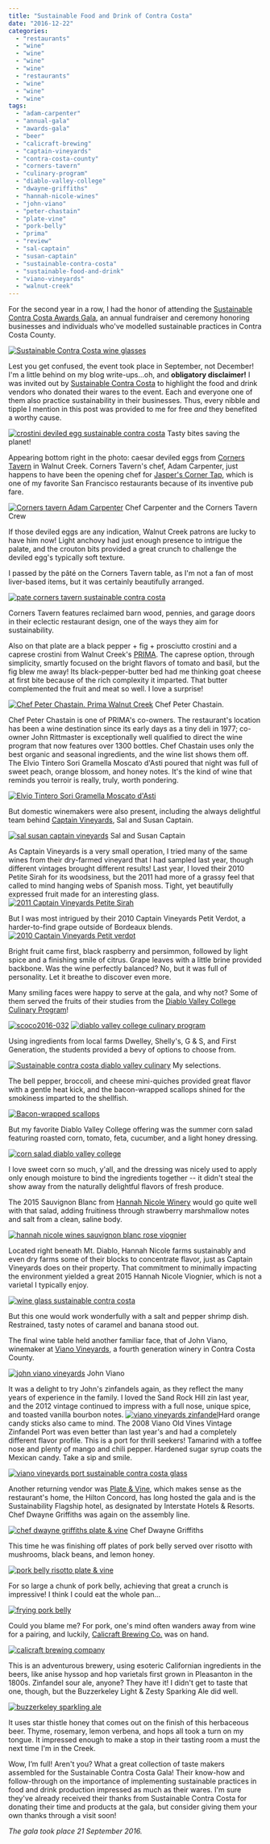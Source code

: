 ```yaml
---
title: "Sustainable Food and Drink of Contra Costa"
date: "2016-12-22"
categories:
  - "restaurants"
  - "wine"
  - "wine"
  - "wine"
  - "wine"
  - "restaurants"
  - "wine"
  - "wine"
  - "wine"
tags:
  - "adam-carpenter"
  - "annual-gala"
  - "awards-gala"
  - "beer"
  - "calicraft-brewing"
  - "captain-vineyards"
  - "contra-costa-county"
  - "corners-tavern"
  - "culinary-program"
  - "diablo-valley-college"
  - "dwayne-griffiths"
  - "hannah-nicole-wines"
  - "john-viano"
  - "peter-chastain"
  - "plate-vine"
  - "pork-belly"
  - "prima"
  - "review"
  - "sal-captain"
  - "susan-captain"
  - "sustainable-contra-costa"
  - "sustainable-food-and-drink"
  - "viano-vineyards"
  - "walnut-creek"
---
```


For the second year in a row, I had the honor of attending the [Sustainable Contra Costa Awards Gala](http://sustainablecoco.org/awards_gala), an annual fundraiser and ceremony honoring businesses and individuals who've modelled sustainable practices in Contra Costa County.

[![Sustainable Contra Costa wine glasses](http://s3.amazonaws.com/thegourmez-wpmedia/2016/12/SCOCO2016-009-333x500.jpg)](http://s3.amazonaws.com/thegourmez-wpmedia/2016/12/SCOCO2016-009.jpg)

Lest you get confused, the event took place in September, not December! I'm a little behind on my blog write-ups…oh, and **obligatory disclaimer!** I was invited out by [Sustainable Contra Costa](http://sustainablecoco.org/) to highlight the food and drink vendors who donated their wares to the event. Each and everyone one of them also practice sustainability in their businesses. Thus, every nibble and tipple I mention in this post was provided to me for free _and_ they benefited a worthy cause.




<div class="caption">

[![crostini deviled egg sustainable contra costa](http://s3.amazonaws.com/thegourmez-wpmedia/2016/12/SCOCO2016-018-500x473.jpg)](http://s3.amazonaws.com/thegourmez-wpmedia/2016/12/SCOCO2016-018.jpg) Tasty bites saving the planet!</div>


Appearing bottom right in the photo: caesar deviled eggs from [Corners Tavern](http://cornerstavern.com/) in Walnut Creek. Corners Tavern's chef, Adam Carpenter, just happens to have been the opening chef for [Jasper's Corner Tap](https://jasperscornertap.com/), which is one of my favorite San Francisco restaurants because of its inventive pub fare.




<div class="caption">

[![Corners tavern Adam Carpenter](http://s3.amazonaws.com/thegourmez-wpmedia/2016/12/SCOCO2016-005-500x333.jpg)](http://s3.amazonaws.com/thegourmez-wpmedia/2016/12/SCOCO2016-005.jpg) Chef Carpenter and the Corners Tavern Crew</div>


If those deviled eggs are any indication, Walnut Creek patrons are lucky to have him now! Light anchovy had just enough presence to intrigue the palate, and the crouton bits provided a great crunch to challenge the deviled egg's typically soft texture.

I passed by the pâté on the Corners Tavern table, as I'm not a fan of most liver-based items, but it was certainly beautifully arranged.

[![pate corners tavern sustainable contra costa](http://s3.amazonaws.com/thegourmez-wpmedia/2016/12/SCOCO2016-003-500x494.jpg)](http://s3.amazonaws.com/thegourmez-wpmedia/2016/12/SCOCO2016-003.jpg)

Corners Tavern features reclaimed barn wood, pennies, and garage doors in their eclectic restaurant design, one of the ways they aim for sustainability.

Also on that plate are a black pepper + fig + prosciutto crostini and a caprese crostini from Walnut Creek's [PRIMA](http://www.primawine.com/). The caprese option, through simplicity, smartly focused on the bright flavors of tomato and basil, but the fig blew me away! Its black-pepper-butter bed had me thinking goat cheese at first bite because of the rich complexity it imparted. That butter complemented the fruit and meat so well. I love a surprise!




<div class="caption">

[![Chef Peter Chastain. Prima Walnut Creek](http://s3.amazonaws.com/thegourmez-wpmedia/2016/12/SCOCO2016-016-425x500.jpg)](http://s3.amazonaws.com/thegourmez-wpmedia/2016/12/SCOCO2016-016.jpg) Chef Peter Chastain.</div>


Chef Peter Chastain is one of PRIMA's co-owners. The restaurant's location has been a wine destination since its early days as a tiny deli in 1977; co-owner John Rittmaster is exceptionally well qualified to direct the wine program that now features over 1300 bottles. Chef Chastain uses only the best organic and seasonal ingredients, and the wine list shows them off. The Elvio Tintero Sori Gramella Moscato d'Asti poured that night was full of sweet peach, orange blossom, and honey notes. It's the kind of wine that reminds you terroir is really, truly, worth pondering.

[![ Elvio Tintero Sori Gramella Moscato d'Asti](http://s3.amazonaws.com/thegourmez-wpmedia/2016/12/SCOCO2016-039-333x500.jpg)](http://s3.amazonaws.com/thegourmez-wpmedia/2016/12/SCOCO2016-039.jpg)

But domestic winemakers were also present, including the always delightful team behind [Captain Vineyards](http://captainvineyards.com/), Sal and Susan Captain.




<div class="caption">

[![sal susan captain vineyards](http://s3.amazonaws.com/thegourmez-wpmedia/2016/12/SCOCO2016-067-330x500.jpg)](http://s3.amazonaws.com/thegourmez-wpmedia/2016/12/SCOCO2016-067.jpg) Sal and Susan Captain</div>


As Captain Vineyards is a very small operation, I tried many of the same wines from their dry-farmed vineyard that I had sampled last year, though different vintages brought different results! Last year, I loved their 2010 Petite Sirah for its woodsiness, but the 2011 had more of a grassy feel that called to mind hanging webs of Spanish moss. Tight, yet beautifully expressed fruit made for an interesting glass.[![ 2011 Captain Vineyards Petite Sirah](http://s3.amazonaws.com/thegourmez-wpmedia/2016/12/SCOCO2016-064-321x500.jpg)](http://s3.amazonaws.com/thegourmez-wpmedia/2016/12/SCOCO2016-064.jpg)

But I was most intrigued by their 2010 Captain Vineyards Petit Verdot, a harder-to-find grape outside of Bordeaux blends. [![ 2010 Captain Vineyards Petit verdot](http://s3.amazonaws.com/thegourmez-wpmedia/2016/12/SCOCO2016-065-333x500.jpg)](http://s3.amazonaws.com/thegourmez-wpmedia/2016/12/SCOCO2016-065.jpg)

Bright fruit came first, black raspberry and persimmon, followed by light spice and a finishing smile of citrus. Grape leaves with a little brine provided backbone. Was the wine perfectly balanced? No, but it was full of personality. Let it breathe to discover even more.

Many smiling faces were happy to serve at the gala, and why not? Some of them served the fruits of their studies from the [Diablo Valley College Culinary Program](http://www.dvc.edu/)!

[![scoco2016-032](http://s3.amazonaws.com/thegourmez-wpmedia/2016/12/SCOCO2016-032-500x326.jpg)](http://s3.amazonaws.com/thegourmez-wpmedia/2016/12/SCOCO2016-032.jpg) [![diablo valley college culinary program](http://s3.amazonaws.com/thegourmez-wpmedia/2016/12/SCOCO2016-023-500x333.jpg)](http://s3.amazonaws.com/thegourmez-wpmedia/2016/12/SCOCO2016-023.jpg)

Using ingredients from local farms Dwelley, Shelly's, G & S, and First Generation, the students provided a bevy of options to choose from.




<div class="caption">

[![Sustainable contra costa diablo valley culinary](http://s3.amazonaws.com/thegourmez-wpmedia/2016/12/SCOCO2016-034-500x333.jpg)](http://s3.amazonaws.com/thegourmez-wpmedia/2016/12/SCOCO2016-034.jpg) My selections.</div>


The bell pepper, broccoli, and cheese mini-quiches provided great flavor with a gentle heat kick, and the bacon-wrapped scallops shined for the smokiness imparted to the shellfish.

[![Bacon-wrapped scallops](http://s3.amazonaws.com/thegourmez-wpmedia/2016/12/SCOCO2016-029-500x434.jpg)](http://s3.amazonaws.com/thegourmez-wpmedia/2016/12/SCOCO2016-029.jpg)

But my favorite Diablo Valley College offering was the summer corn salad featuring roasted corn, tomato, feta, cucumber, and a light honey dressing.

[![corn salad diablo valley college](http://s3.amazonaws.com/thegourmez-wpmedia/2016/12/SCOCO2016-035-476x500.jpg)](http://s3.amazonaws.com/thegourmez-wpmedia/2016/12/SCOCO2016-035.jpg)

I love sweet corn so much, y'all, and the dressing was nicely used to apply only enough moisture to bind the ingredients together -- it didn't steal the show away from the naturally delightful flavors of fresh produce.

The 2015 Sauvignon Blanc from [Hannah Nicole Winery](http://www.hnvwines.com/) would go quite well with that salad, adding fruitiness through strawberry marshmallow notes and salt from a clean, saline body.

[![hannah nicole wines sauvignon blanc rose viognier](http://s3.amazonaws.com/thegourmez-wpmedia/2016/12/SCOCO2016-052-500x333.jpg)](http://s3.amazonaws.com/thegourmez-wpmedia/2016/12/SCOCO2016-052.jpg)

Located right beneath Mt. Diablo, Hannah Nicole farms sustainably and even dry farms some of their blocks to concentrate flavor, just as Captain Vineyards does on their property. That commitment to minimally impacting the environment yielded a great 2015 Hannah Nicole Viognier, which is not a varietal I typically enjoy.

[![wine glass sustainable contra costa](http://s3.amazonaws.com/thegourmez-wpmedia/2016/12/SCOCO2016-055-382x500.jpg)](http://s3.amazonaws.com/thegourmez-wpmedia/2016/12/SCOCO2016-055.jpg)

But this one would work wonderfully with a salt and pepper shrimp dish. Restrained, tasty notes of caramel and banana stood out.

The final wine table held another familiar face, that of John Viano, winemaker at [Viano Vineyards](http://www.vianovineyards.com/default.asp), a fourth generation winery in Contra Costa County.




<div class="caption">

[![john viano vineyards](http://s3.amazonaws.com/thegourmez-wpmedia/2016/12/SCOCO2016-057-333x500.jpg)](http://s3.amazonaws.com/thegourmez-wpmedia/2016/12/SCOCO2016-057.jpg) John Viano</div>


It was a delight to try John's zinfandels again, as they reflect the many years of experience in the family. I loved the Sand Rock Hill zin last year, and the 2012 vintage continued to impress with a full nose, unique spice, and toasted vanilla bourbon notes. [![viano vineyards zinfandel](http://s3.amazonaws.com/thegourmez-wpmedia/2016/12/SCOCO2016-056-333x500.jpg)](http://s3.amazonaws.com/thegourmez-wpmedia/2016/12/SCOCO2016-056.jpg)Hard orange candy sticks also came to mind. The 2008 Viano Old Vines Vintage Zinfandel Port was even better than last year's and had a completely different flavor profile. This is a port for thrill seekers! Tamarind with a toffee nose and plenty of mango and chili pepper. Hardened sugar syrup coats the Mexican candy. Take a sip and smile.

[![viano vineyards port sustainable contra costa glass](http://s3.amazonaws.com/thegourmez-wpmedia/2016/12/SCOCO2016-061-500x470.jpg)](http://s3.amazonaws.com/thegourmez-wpmedia/2016/12/SCOCO2016-061.jpg)

Another returning vendor was [Plate & Vine](http://plateandvinerestaurant.com/), which makes sense as the restaurant's home, the Hilton Concord, has long hosted the gala and is the Sustainability Flagship hotel, as designated by Interstate Hotels & Resorts. Chef Dwayne Griffiths was again on the assembly line.




<div class="caption">

[![chef dwayne griffiths plate & vine](http://s3.amazonaws.com/thegourmez-wpmedia/2016/12/SCOCO2016-010-377x500.jpg)](http://s3.amazonaws.com/thegourmez-wpmedia/2016/12/SCOCO2016-010.jpg) Chef Dwayne Griffiths</div>


This time he was finishing off plates of pork belly served over risotto with mushrooms, black beans, and lemon honey.

[![pork belly risotto plate & vine](http://s3.amazonaws.com/thegourmez-wpmedia/2016/12/SCOCO2016-014-500x330.jpg)](http://s3.amazonaws.com/thegourmez-wpmedia/2016/12/SCOCO2016-014.jpg)

For so large a chunk of pork belly, achieving that great a crunch is impressive! I think I could eat the whole pan…

[![frying pork belly](http://s3.amazonaws.com/thegourmez-wpmedia/2016/12/SCOCO2016-012-500x333.jpg)](http://s3.amazonaws.com/thegourmez-wpmedia/2016/12/SCOCO2016-012.jpg)

Could you blame me? For pork, one's mind often wanders away from wine for a pairing, and luckily, [Calicraft Brewing Co.](http://www.calicraft.com/beer/) was on hand.

[![calicraft brewing company](http://s3.amazonaws.com/thegourmez-wpmedia/2016/12/SCOCO2016-041-500x333.jpg)](http://s3.amazonaws.com/thegourmez-wpmedia/2016/12/SCOCO2016-041.jpg)

This is an adventurous brewery, using esoteric Californian ingredients in the beers, like anise hyssop and hop varietals first grown in Pleasanton in the 1800s. Zinfandel sour ale, anyone? They have it! I didn't get to taste that one, though, but the Buzzerkeley Light & Zesty Sparking Ale did well.

[![buzzerkeley sparkling ale](http://s3.amazonaws.com/thegourmez-wpmedia/2016/12/SCOCO2016-038-333x500.jpg)](http://s3.amazonaws.com/thegourmez-wpmedia/2016/12/SCOCO2016-038.jpg)

It uses star thistle honey that comes out on the finish of this herbaceous beer. Thyme, rosemary, lemon verbena, and hops all took a turn on my tongue. It impressed enough to make a stop in their tasting room a must the next time I'm in the Creek.

Wow, I’m full! Aren't you? What a great collection of taste makers assembled for the Sustainable Contra Costa Gala! Their know-how and follow-through on the importance of implementing sustainable practices in food and drink production impressed as much as their wares. I'm sure they've already received their thanks from Sustainable Contra Costa for donating their time and products at the gala, but consider giving them your own thanks through a visit soon!

_The gala took place 21 September 2016._
